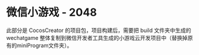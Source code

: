 # 微信小游戏 - 2048

此部分是 CocosCreator 的项目包，项目构建后，需要把 build 文件夹中生成的 wechatgame 整体复制到微信开发者工具生成的小游戏云开发项目中（替换掉原有的miniProgram文件夹）。